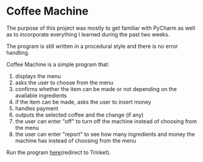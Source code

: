 # Coffee Machine
The purpose of this project was mostly to get familiar with PyCharm as well as to
incorporate everything I learned during the past two weeks.

The program is still written in a procedural style and there is no error handling.

Coffee Machine is a simple program that:
1. displays the menu
2. asks the user to choose from the menu
3. confirms whether the item can be made or not depending on the available ingredients
4. if the item can be made, asks the user to insert money
5. handles payment
6. outputs the selected coffee and the change (if any)
7. the user can enter "off" to turn off the machine instead of choosing from the menu
8. the user can enter "report" to see how many ingredients and money the machine has instead of choosing from the menu


Run the program [here](https://trinket.io/python/96c53e7781?outputOnly=true&runOption=run&showInstructions=true)(redirect to Trinket).